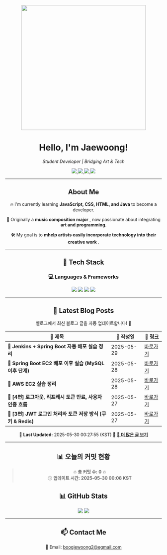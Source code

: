 
<div align="center">
  <img src="https://github.com/Jaewoong-Hwang/Jaewoong-Hwang/blob/main/Character.gif" width="400">
<h1 align="center" font-weight="bold">Hello, I'm Jaewoong! </h1>

<p align="center"><em>Student Developer | Bridging Art & Tech</em></p>

<p align="center">
  <a href="https://github.com/Jaewoong-Hwang">
    <img src="https://img.shields.io/github/followers/Jaewoong-Hwang?label=Follow&style=social" />
  </a>
  <a href="https://velog.io/@mypalebluedot29/posts">
    <img src="https://img.shields.io/badge/Velog-20C997?style=flat-square&logo=velog&logoColor=white"/>
  </a>
  <a href="https://www.youtube.com/@boogiewoong2819">
    <img src="https://img.shields.io/badge/YouTube-FF0000?style=flat-square&logo=youtube&logoColor=white"/>
  </a>
  <a href="https://www.instagram.com/boogie_woong2">
    <img src="https://img.shields.io/badge/Instagram-E4405F?style=flat-square&logo=instagram&logoColor=white"/>
  </a>
</p>

---

## About Me
 <p>🔥 I'm currently learning <strong>JavaScript, CSS, HTML, and Java</strong> to become a developer.</p>
 <p>🎨 Originally a <strong>music composition major</strong> , now passionate about integrating <strong>art and programming</strong>.</p>
 <p>🛠 My goal is to <strong>mhelp artists easily incorporate technology into their creative work</strong> .</p>

---

## 🚀 Tech Stack
### 💻 Languages & Frameworks
<p>
  <img src="https://img.shields.io/badge/JavaScript-F7DF1E?style=for-the-badge&logo=javascript&logoColor=black"/>
  <img src="https://img.shields.io/badge/CSS3-1572B6?style=for-the-badge&logo=css3&logoColor=white"/>
  <img src="https://img.shields.io/badge/HTML5-E34F26?style=for-the-badge&logo=html5&logoColor=white"/>
  <img src="https://img.shields.io/badge/Java-007396?style=for-the-badge&logo=java&logoColor=white"/>
</p>

---



## 📝 Latest Blog Posts
 벨로그에서 최신 블로그 글을 자동 업데이트합니다! 🚀

<!-- BLOG-POST-LIST:START -->
| 📝 제목 | 📅 작성일 | 🔗 링크 |
|---------|------------------|---------|
| **📌 Jenkins + Spring Boot 자동 배포 실습 정리** | 2025-05-29 | [바로가기](https://velog.io/@mypalebluedot29/Jenkins-Spring-Boot-자동-배포-실습-정리-5iec937i) |
| **📌 Spring Boot EC2 배포 이후 실습 (MySQL 이후 단계)** | 2025-05-28 | [바로가기](https://velog.io/@mypalebluedot29/Spring-Boot-EC2-배포-이후-실습-MySQL-이후-단계-sfxrx3d7) |
| **📌 AWS EC2 실습 정리** | 2025-05-28 | [바로가기](https://velog.io/@mypalebluedot29/AWS-EC2-실습-정리) |
| **📌 [4편] 로그아웃, 리프레시 토큰 만료, 사용자 인증 흐름** | 2025-05-27 | [바로가기](https://velog.io/@mypalebluedot29/4편-로그아웃-리프레시-토큰-만료-사용자-인증-흐름-92pf52va) |
| **📌 [3편] JWT 로그인 처리와 토큰 저장 방식 (쿠키 & Redis)** | 2025-05-27 | [바로가기](https://velog.io/@mypalebluedot29/3편-JWT-로그인-처리와-토큰-저장-방식-쿠키-Redis-64j3bzkg) |

📅 **Last Updated:** 2025-05-30 00:27:55 (KST)
🔗 **[📖 더 많은 글 보기](https://velog.io/@mypalebluedot29)**
<!-- BLOG-POST-LIST:END -->




---




















































































































































































































































































































































































































































































































































































































































































































































































































































































## 📊 오늘의 커밋 현황
> 🔥 **총 커밋 수:** **0** 🔥  
> 🕒 **업데이트 시간:** **2025-05-30 00:08 KST**

## 📊 GitHub Stats
<p align="center">
  <img src="https://github-readme-stats.vercel.app/api?username=Jaewoong-Hwang&show_icons=true&theme=tokyonight"/>
  <img src="https://github-readme-streak-stats.herokuapp.com/?user=Jaewoong-Hwang&theme=tokyonight"/>
</p>


---

## 📫 Contact Me
 📧 Email: boogiewoong2@egmail.com 

</div>





